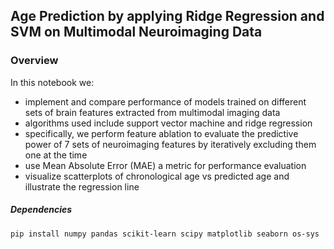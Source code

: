 ## Age Prediction by applying Ridge Regression and SVM on Multimodal Neuroimaging Data


### Overview
In this notebook we:
- implement and compare performance of models trained on different sets of brain features extracted from multimodal imaging data
- algorithms used include support vector machine and ridge regression
- specifically, we perform feature ablation to evaluate the predictive power of 7 sets of neuroimaging features by iteratively excluding them one at the time
- use Mean Absolute Error (MAE) a metric for performance evaluation
- visualize scatterplots of chronological age vs predicted age and illustrate the regression line

##### Dependencies
```
pip install numpy pandas scikit-learn scipy matplotlib seaborn os-sys
```
